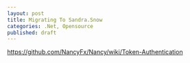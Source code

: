 ```yaml
---
layout: post
title: Migrating To Sandra.Snow
categories: .Net, Opensource
published: draft
---
```


https://github.com/NancyFx/Nancy/wiki/Token-Authentication